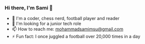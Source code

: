 ### Hi there, I'm Sami 👋

- 🎊 I'm a coder, chess nerd, football player and reader
- 🔭 I'm looking for a junior tech role
- 📫 How to reach me: mohammadsamimsu@gmail.com
- ⚡ Fun fact: I once juggled a football over 20,000 times in a day
